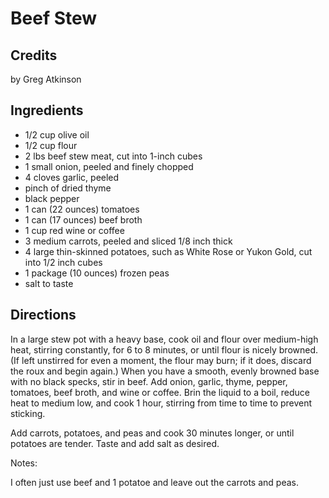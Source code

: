 # Beef Stew 

<!-- BEGIN content -->

## Credits

by Greg Atkinson

## Ingredients

- 1/2 cup olive oil
- 1/2 cup flour
- 2 lbs beef stew meat, cut into 1-inch cubes
- 1 small onion, peeled and finely chopped
- 4 cloves garlic, peeled
- pinch of dried thyme
- black pepper
- 1 can (22 ounces) tomatoes
- 1 can (17 ounces) beef broth
- 1 cup red wine or coffee
- 3 medium carrots, peeled and sliced 1/8 inch thick
- 4 large thin-skinned potatoes, such as White Rose or Yukon Gold, cut into 1/2 inch cubes
- 1 package (10 ounces) frozen peas
- salt to taste

## Directions

In a large stew pot with a heavy base, cook oil and flour over medium-high heat, stirring constantly, for 6 to 8 minutes, or until flour is nicely browned. (If left unstirred for even a moment, the flour may burn; if it does, discard the roux and begin again.) When you have a smooth, evenly browned base with no black specks, stir in beef. Add onion, garlic, thyme, pepper, tomatoes, beef broth, and wine or coffee. Brin the liquid to a boil, reduce heat to medium low, and cook 1 hour, stirring from time to time to prevent sticking.  
  
 Add carrots, potatoes, and peas and cook 30 minutes longer, or until potatoes are tender. Taste and add salt as desired.

Notes:  
 I often just use beef and 1 potatoe and leave out the carrots and peas.

<!-- END content -->

